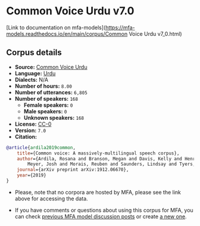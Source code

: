 
# Common Voice Urdu v7.0

[Link to documentation on mfa-models](https://mfa-models.readthedocs.io/en/main/corpus/Common Voice Urdu v7_0.html)

## Corpus details

- **Source:** [Common Voice Urdu](https://voice.mozilla.org/en/datasets)
- **Language:** [Urdu](https://en.wikipedia.org/wiki/Urdu)
- **Dialects:** N/A
- **Number of hours:** `8.00`
- **Number of utterances:** `6,805`
- **Number of speakers:** `168`
  - **Female speakers:** `0`
  - **Male speakers:** `0`
  - **Unknown speakers:** `168`
- **License:** [CC-0](https://creativecommons.org/publicdomain/zero/1.0/)
- **Version:** `7.0`
- **Citation:**
```bibtex
@article{ardila2019common,
	title={Common voice: A massively-multilingual speech corpus},
	author={Ardila, Rosana and Branson, Megan and Davis, Kelly and Henretty, Michael and Kohler, Michael and
		Meyer, Josh and Morais, Reuben and Saunders, Lindsay and Tyers, Francis M and Weber, Gregor},
	journal={arXiv preprint arXiv:1912.06670},
	year={2019}
}

```

- Please, note that no corpora are hosted by MFA, please see the link above for accessing the data.

- If you have comments or questions about using this corpus for MFA, you can check [previous MFA model discussion posts](https://github.com/MontrealCorpusTools/mfa-models/discussions?discussions_q=Common+Voice+Urdu+v7.0) or create [a new one](https://github.com/MontrealCorpusTools/mfa-models/discussions/new).
